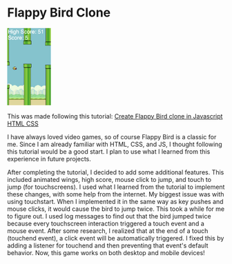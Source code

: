 # Flappy Bird Clone

<img src="assets/gameplay.png" width=20% height=20% text-align:center>

This was made following this tutorial: [Create Flappy Bird clone in Javascript HTML CSS](https://www.youtube.com/watch?v=jj5ADM2uywg)

I have always loved video games, so of course Flappy Bird is a classic for me. Since I am already familiar with HTML, CSS, and JS, I thought following this tutorial would be a good start. I plan to use what I learned from this experience in future projects.

After completing the tutorial, I decided to add some additional features. This included animated wings, high score, mouse click to jump, and touch to jump (for touchscreens). I used what I learned from the tutorial to implement these changes, with some help from the internet. My biggest issue was with using touchstart. When I implemented it in the same way as key pushes and mouse clicks, it would cause the bird to jump twice. This took a while for me to figure out. I used log messages to find out that the bird jumped twice because every touchscreen interaction triggered a touch event and a mouse event. After some research, I realized that at the end of a touch (touchend event), a click event will be automatically triggered. I fixed this by adding a listener for touchend and then preventing that event's default behavior. Now, this game works on both desktop and mobile devices!
